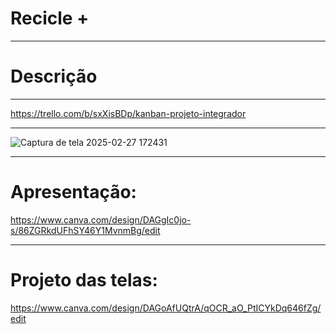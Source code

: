 # Recicle +
---
# Descrição


---
https://trello.com/b/sxXisBDp/kanban-projeto-integrador

---
![Captura de tela 2025-02-27 172431](https://github.com/user-attachments/assets/fb372ab8-3176-4297-991b-440373013445)

---

# Apresentação:

https://www.canva.com/design/DAGgIc0jo-s/86ZGRkdUFhSY46Y1MvnmBg/edit

---


# Projeto das telas: 

https://www.canva.com/design/DAGoAfUQtrA/qOCR_aO_PtICYkDq646fZg/edit
